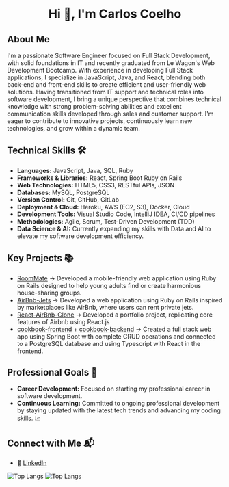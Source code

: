 <h1 align="center">Hi 👋, I'm Carlos Coelho</h1>

## About Me
I'm a passionate Software Engineer focused on Full Stack Development, with solid foundations in IT and recently graduated from Le Wagon's Web Development Bootcamp. With experience in developing Full Stack applications, I specialize in JavaScript, Java, and React, blending both back-end and front-end skills to create efficient and user-friendly web solutions.
Having transitioned from IT support and technical roles into software development, I bring a unique perspective that combines technical knowledge with strong problem-solving abilities and excellent communication skills developed through sales and customer support. I'm eager to contribute to innovative projects, continuously learn new technologies, and grow within a dynamic team.

## Technical Skills 🛠️
- **Languages:** JavaScript, Java, SQL, Ruby
- **Frameworks & Libraries:** React, Spring Boot Ruby on Rails
- **Web Technologies:** HTML5, CSS3, RESTful APIs, JSON
- **Databases:** MySQL, PostgreSQL
- **Version Control:** Git, GitHub, GitLab
- **Deployment & Cloud:** Heroku, AWS (EC2, S3), Docker, Cloud
- **Development Tools:** Visual Studio Code, IntelliJ IDEA, CI/CD pipelines
- **Methodologies:** Agile, Scrum, Test-Driven Development (TDD)
- **Data Science & AI:** Currently expanding my skills with Data and AI to elevate my software development efficiency.

## Key Projects 📚
- [RoomMate](https://github.com/Cauxi/Room-Mate) -> Developed a mobile-friendly web application using Ruby on Rails designed to help young adults find or create harmonious house-sharing groups.
- [AirBnb-Jets](https://github.com/Cauxi/AirBnb-Jets) -> Developed a web application using Ruby on Rails inspired by marketplaces like AirBnb, where users can rent private jets.
- [React-AirBnb-Clone](https://github.com/Cauxi/react-airbnb-clone) -> Developed a portfolio project, replicating core features of Airbnb using React.js
- [cookbook-frontend](https://github.com/Cauxi/cookbook-frontend) + [cookbook-backend](https://github.com/Cauxi/cookbook-backend) -> Created a full stack web app using Spring Boot with complete CRUD operations and connected to a PostgreSQL database and using Typescript with React in the frontend.

## Professional Goals 🚀
- **Career Development:** Focused on starting my professional career in software development.
- **Continuous Learning:** Committed to ongoing professional development by staying updated with the latest tech trends and advancing my coding skills. 📈

## Connect with Me 📬
- 🔗 [LinkedIn](https://www.linkedin.com/in/cauxi/)

![Top Langs](https://github-readme-stats.vercel.app/api/top-langs/?username=Cauxi&layout=compact)
![Top Langs](https://github-readme-stats.vercel.app/api/top-langs/?username=Cauxi&hide=scss)
